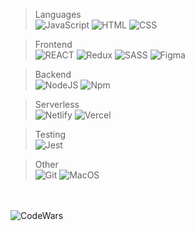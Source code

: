 > Languages<br>
![JavaScript](https://img.shields.io/badge/JavaScript-F7DF1E?style=for-the-badge&logo=javascript&logoColor=black)
![HTML](https://img.shields.io/badge/HTML5-E34F26?style=for-the-badge&logo=html5&logoColor=white)
![CSS](https://img.shields.io/badge/CSS3-1572B6?style=for-the-badge&logo=css3&logoColor=white)

>Frontend<br>
![REACT](https://img.shields.io/badge/React-20232A?style=for-the-badge&logo=react&logoColor=61DAFB)
![Redux](https://img.shields.io/badge/Redux-593D88?style=for-the-badge&logo=redux&logoColor=white)
![SASS](https://img.shields.io/badge/Sass-CC6699?style=for-the-badge&logo=sass&logoColor=white)
![Figma](https://img.shields.io/badge/Figma-F24E1E?style=for-the-badge&logo=figma&logoColor=white)

>Backend<br>
![NodeJS](https://img.shields.io/badge/Node.js-339933?style=for-the-badge&logo=nodedotjs&logoColor=white)
![Npm](https://img.shields.io/badge/npm-CB3837?style=for-the-badge&logo=npm&logoColor=white)

>Serverless<br>
![Netlify](https://img.shields.io/badge/Netlify-00C7B7?style=for-the-badge&logo=netlify&logoColor=white)
![Vercel](https://img.shields.io/badge/Vercel-000000?style=for-the-badge&logo=vercel&logoColor=white)

>Testing<br>
![Jest](https://img.shields.io/badge/Jest-C21325?style=for-the-badge&logo=jest&logoColor=white)

>Other<br>
![Git](https://img.shields.io/badge/Git-F05032?style=for-the-badge&logo=git&logoColor=white)
![MacOS](https://img.shields.io/badge/mac%20os-000000?style=for-the-badge&logo=apple&logoColor=white)

<br></br>
![CodeWars](https://www.codewars.com/users/Filippoussis/badges/large)
